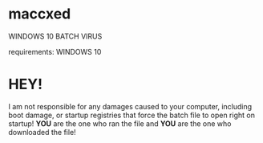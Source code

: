 # maccxed
WINDOWS 10 BATCH VIRUS


requirements: WINDOWS 10

# HEY!
I am not responsible for any damages caused to your computer, including boot damage, or startup registries that force the batch file to open right on startup!
**YOU** are the one who ran the file and **YOU** are the one who downloaded the file!
